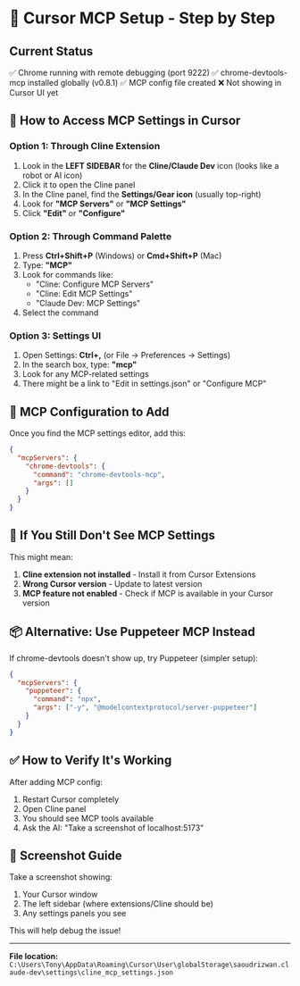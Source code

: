 # 🔧 Cursor MCP Setup - Step by Step

## Current Status
✅ Chrome running with remote debugging (port 9222)
✅ chrome-devtools-mcp installed globally (v0.8.1)
✅ MCP config file created
❌ Not showing in Cursor UI yet

## 📍 How to Access MCP Settings in Cursor

### Option 1: Through Cline Extension
1. Look in the **LEFT SIDEBAR** for the **Cline/Claude Dev** icon (looks like a robot or AI icon)
2. Click it to open the Cline panel
3. In the Cline panel, find the **Settings/Gear icon** (usually top-right)
4. Look for **"MCP Servers"** or **"MCP Settings"**
5. Click **"Edit"** or **"Configure"**

### Option 2: Through Command Palette
1. Press **Ctrl+Shift+P** (Windows) or **Cmd+Shift+P** (Mac)
2. Type: **"MCP"**
3. Look for commands like:
   - "Cline: Configure MCP Servers"
   - "Cline: Edit MCP Settings"
   - "Claude Dev: MCP Settings"
4. Select the command

### Option 3: Settings UI
1. Open Settings: **Ctrl+,** (or File → Preferences → Settings)
2. In the search box, type: **"mcp"**
3. Look for any MCP-related settings
4. There might be a link to "Edit in settings.json" or "Configure MCP"

## 🔧 MCP Configuration to Add

Once you find the MCP settings editor, add this:

```json
{
  "mcpServers": {
    "chrome-devtools": {
      "command": "chrome-devtools-mcp",
      "args": []
    }
  }
}
```

## 🚨 If You Still Don't See MCP Settings

This might mean:
1. **Cline extension not installed** - Install it from Cursor Extensions
2. **Wrong Cursor version** - Update to latest version
3. **MCP feature not enabled** - Check if MCP is available in your Cursor version

## 📦 Alternative: Use Puppeteer MCP Instead

If chrome-devtools doesn't show up, try Puppeteer (simpler setup):

```json
{
  "mcpServers": {
    "puppeteer": {
      "command": "npx",
      "args": ["-y", "@modelcontextprotocol/server-puppeteer"]
    }
  }
}
```

## ✅ How to Verify It's Working

After adding MCP config:
1. Restart Cursor completely
2. Open Cline panel
3. You should see MCP tools available
4. Ask the AI: "Take a screenshot of localhost:5173"

## 📸 Screenshot Guide

Take a screenshot showing:
1. Your Cursor window
2. The left sidebar (where extensions/Cline should be)
3. Any settings panels you see

This will help debug the issue!

---

**File location:** `C:\Users\Tony\AppData\Roaming\Cursor\User\globalStorage\saoudrizwan.claude-dev\settings\cline_mcp_settings.json`



